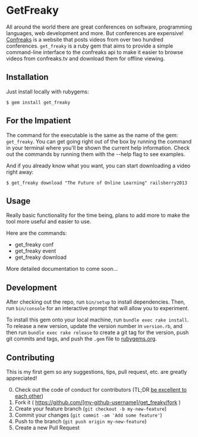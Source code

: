 # GetFreaky

All around the world there are great conferences on software, programming languages, web development and more. But conferences are expensive! [Confreaks](confreaks.tv) is a website that posts videos from over two hundred conferences. ```get_freaky``` is a ruby gem that aims to provide a simple command-line interface to the confreaks api to make it easier to browse videos from confreaks.tv and download them for offline viewing.

## Installation

Just install locally with rubygems:

    $ gem install get_freaky

## For the Impatient

The command for the executable is the same as the name of the gem: ```get_freaky```. You can get going right out of the box by running the command in your terminal where you'll be shown the current help information. Check out the commands by running them with the --help flag to see examples.

And if you already know what you want, you can start downloading a video right away:

    $ get_freaky download "The Future of Online Learning" railsberry2013

## Usage

Really basic functionality for the time being, plans to add more to make the tool more useful and easier to use.

Here are the commands:
- get_freaky conf
- get_freaky event
- get_freaky download

More detailed documentation to come soon...

## Development

After checking out the repo, run `bin/setup` to install dependencies. Then, run `bin/console` for an interactive prompt that will allow you to experiment.

To install this gem onto your local machine, run `bundle exec rake install`. To release a new version, update the version number in `version.rb`, and then run `bundle exec rake release` to create a git tag for the version, push git commits and tags, and push the `.gem` file to [rubygems.org](https://rubygems.org).

## Contributing
This is my first gem so any suggestions, tips, pull request, etc. are greatly appreciated!

0. Check out the code of conduct for contributors (TL;DR [be excellent to each other](http://giphy.com/gifs/POekkUcKs16gg/html5))
1. Fork it ( https://github.com/[my-github-username]/get_freaky/fork )
2. Create your feature branch (`git checkout -b my-new-feature`)
3. Commit your changes (`git commit -am 'Add some feature'`)
4. Push to the branch (`git push origin my-new-feature`)
5. Create a new Pull Request
